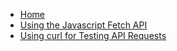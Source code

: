 * [Home](/)
* [Using the Javascript Fetch API](/javascript-fetch-api)
* [Using curl for Testing API Requests](/using-curl-for-testing-api-requests)
